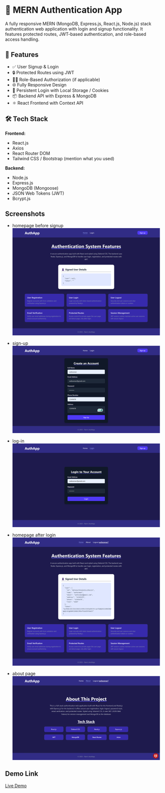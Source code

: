 # 🔐 MERN Authentication App

A fully responsive MERN (MongoDB, Express.js, React.js, Node.js) stack authentication web application with login and signup functionality. It features protected routes, JWT-based authentication, and role-based access handling.

## 🚀 Features

- ✅ User Signup & Login
- 🔒 Protected Routes using JWT
- 🧑‍💼 Role-Based Authorization (if applicable)
- 🌐 Fully Responsive Design
- 🔁 Persistent Login with Local Storage / Cookies
- 📦 Backend API with Express & MongoDB
- ⚛️ React Frontend with Context API

## 🛠️ Tech Stack

**Frontend:**

- React.js
- Axios
- React Router DOM
- Tailwind CSS / Bootstrap (mention what you used)

**Backend:**

- Node.js
- Express.js
- MongoDB (Mongoose)
- JSON Web Tokens (JWT)
- Bcrypt.js

## Screenshots

- homepage before signup
  ![alt text](homepage-before-signup.png)

- sign-up
  ![alt text](sign-up.png)

- log-in
  ![alt text](log-in.png)

- homepage after login
  ![alt text](homepage-after-login.png)

- about page
  ![alt text](about-page.png)

## Demo Link

[Live Demo](https:///)
